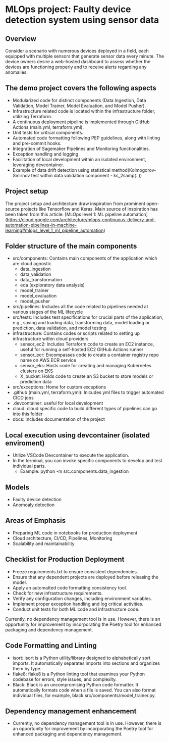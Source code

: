 # MLOps project: Faulty device detection system using sensor data

## Overview
Consider a scenario with numerous devices deployed in a field, each equipped with multiple sensors that generate sensor data every minute. The device owners desire a web-hosted dashboard to assess whether the devices are functioning properly and to receive alerts regarding any anomalies.

## The demo project covers the following aspects
- Modularized code for distinct components (Data Ingestion, Data Validation, Model Trainer, Model Evaluation, and Model Pusher).
- Infrastructure related code is located within the infrastructure folder, utilizing Terraform.
- A continuous deployment pipeline is implemented through GitHub Actions (main.yml,
terraform.yml).
- Unit tests for critical components.
- Automated code formatting following PEP guidelines, along with linting and pre-commit hooks.
- Integration of Sagemaker Pipelines and Monitoring functionalities.
- Exception handling and logging
- Facilitation of local development within an isolated environment, leveraging
devcontainer.
- Example of data drift detection using statistical method(Kolmogorov-Smirnov test
within data validation component - ks_2samp(..))

## Project setup
The project setup and architecture draw inspiration from prominent open-source projects like Tensorflow and Keras. Main source of inspiration has been taken from this article: [MLOps level 1: ML pipeline automation] (https://cloud.google.com/architecture/mlops-continuous-delivery-and-automation-pipelines-in-machine-learning#mlops_level_1_ml_pipeline_automation)


## Folder structure of the main components
- src/components: Contains main components of the application which are cloud agnostic
    - data_ingestion
    - data_validation
    - data_transformation
    - eda (exploratory data analysis)
    - model_trainer
    - model_evaluation
    - model_pusher
- src/pipelines: Includes all the code related to pipelines needed at various stages of the ML lifecycle
- src/tests: Includes test specifications for crucial parts of the application, e.g., saving and loading data, transforming data, model loading or prediction, data validation, and model testing
- infrastructure: Contains codes or scripts related to setting up infrastructure within cloud providers
    - sensor_ec2: Includes Terraform code to create an EC2 instance, useful for running a self-hosted EC2 GitHub Actions runner
    - sensor_ecr: Encompasses code to create a container registry repo name on AWS ECR service
    - sensor_eks: Hosts code for creating and managing Kubernetes clusters on EKS
    - X_bucket: Holds code to create an S3 bucket to store models or prediction data
- src/exceptions: Home for custom exceptions
- .github (main.yml, terraform.yml): Inlcudes yml files to trigger automated CICD jobs
- .devcontainer: useful for local development
- cloud: cloud specific code to build different types of pipelines can go into this folder
- docs: Includes documentation of the project


## Local execution using devcontainer (isolated enviroment)
- Utilize VSCode Devcontainer to execute the application.
- In the terminal, you can invoke specific components to develop and test individual parts.
    - Example: python -m src.components.data_ingestion

## Models
- Faulty device detection 
- Anomoaly detection

## Areas of Emphasis
- Preparing ML code in notebooks for production deployment
- Cloud architecture, CI/CD, Pipelines, Monitoring
- Scalability and maintainability


## Checklist for Production Deployment
- Freeze requirements.txt to ensure consistent dependencies.
- Ensure that any dependent projects are deployed before releasing the model.
- Apply an automatted code formatting consistency tool.
- Check for new infrastructure requirements.
- Verify any configuration changes, including environment variables.
- Implement proper exception handling and log critical activities.
- Conduct unit tests for both ML code and infrastructure code.

Currently, no dependency management tool is in use. However, there is an opportunity for improvement by incorporating the Poetry tool for enhanced packaging and dependency management.

## Code Formatting and Linting
- isort: isort is a Python utility/library designed to alphabetically sort imports. It automatically separates imports into sections and organizes them by type.
- flake8: flake8 is a Python linting tool that examines your Python codebase for errors, style issues, and complexity.
- Black: Black is an uncompromising Python code formatter. It automatically formats code when a file is saved. You can also format individual files, for example, black src/components/model_trainer.py.

## Dependency management enhancement
- Currently, no dependency management tool is in use. However, there is an opportunity for improvement by incorporating the Poetry tool for enhanced packaging and dependency management.

